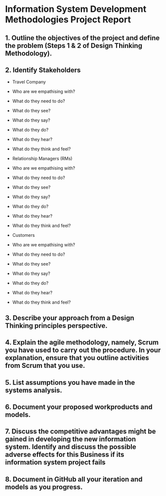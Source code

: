 # Information System Development Methodologies Project Report

## 1. Outline the objectives of the project and define the problem (Steps 1 & 2 of Design Thinking Methodology).



## 2. Identify Stakeholders 

* Travel Company
 * Who are we empathising with?
 * What do they need to do?
 * What do they see?
 * What do they say?
 * What do they do?
 * What do they hear?
 * What do they think and feel?
 
* Relationship Managers (RMs) 
 * Who are we empathising with?
 * What do they need to do?
 * What do they see?
 * What do they say?
 * What do they do?
 * What do they hear?
 * What do they think and feel?
 
* Customers
 * Who are we empathising with?
 * What do they need to do?
 * What do they see?
 * What do they say?
 * What do they do?
 * What do they hear?
 * What do they think and feel?




## 3. Describe your approach from a Design Thinking principles perspective.



## 4. Explain the agile methodology, namely, Scrum you have used to carry out the procedure. In your explanation, ensure that you outline activities from Scrum that you use.




## 5. List assumptions you have made in the systems analysis.



## 6. Document your proposed workproducts and models.




## 7. Discuss the competitive advantages might be gained in developing the new information system. Identify and discuss the possible adverse effects for this Business if its information system project fails





## 8. Document in GitHub all your iteration and models as you progress.
